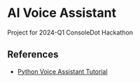 # AI Voice Assistant
Project for 2024-Q1 ConsoleDot Hackathon

## References
- [Python Voice Assistant Tutorial](https://www.techwithtim.net/tutorials/voice-assistant)

